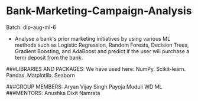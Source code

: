# Bank-Marketing-Campaign-Analysis

Batch: dlp-aug-ml-6

- Analyse a bank's prior marketing initiatives by using various ML methods such as Logistic Regression, Random Forests, Decision Trees, Gradient Boosting, and AdaBoost and predict if the user will purchase a term deposit from the bank.


###LIBRARIES AND PACKAGES:
 We have used here:
	NumPy. 
	Scikit-learn.
	Pandas. 
	Matplotlib.
	Seaborn

###GROUP MEMBERS: 
Aryan Vijay Singh
Payoja Muduli WD ML
###MENTORS:
 Anushka Dixit
 Namrata



